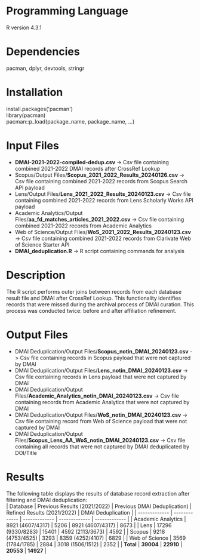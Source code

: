 # Programming Language
R version 4.3.1

# Dependencies
pacman, dplyr, devtools, stringr  

# Installation
install.packages('pacman')  
library(pacman)  
pacman::p_load(package_name, package_name, ...)

# Input Files
- **DMAI-2021-2022-compiled-dedup.csv** -> Csv file containing combined 2021-2022 DMAI records after CrossRef Lookup  
- Scopus/Output Files/**Scopus_2021_2022_Results_20240126.csv** -> Csv file containing combined 2021-2022 records from Scopus Search API payload  
- Lens/Output Files/**Lens_2021_2022_Results_20240123.csv** -> Csv file containing combined 2021-2022 records from Lens Scholarly Works API payload  
- Academic Analytics/Output Files/**aa_fd_matches_articles_2021_2022.csv** -> Csv file containing combined 2021-2022 records from Academic Analytics
- Web of Science/Output Files/**WoS_2021_2022_Results_20240123.csv** -> Csv file containing combined 2021-2022 records from Clarivate Web of Science Starter API   
- **DMAI_deduplication.R** ->  R script containing commands for analysis

# Description
The R script performs outer joins between records from each database result file and DMAI after CrossRef Lookup. This functionality identifies records that were missed during the archival process of DMAI curation. This process was conducted twice: before and after affiliation refinement. 

# Output Files
- DMAI Deduplication/Output Files/**Scopus_notin_DMAI_20240123.csv** -> Csv file containing records in Scopus payload that were not captured by DMAI  
- DMAI Deduplication/Output Files/**Lens_notin_DMAI_20240123.csv** -> Csv file containing records in Lens payload that were not captured by DMAI  
- DMAI Deduplication/Output Files/**Academic_Analytics_notin_DMAI_20240123.csv** -> Csv file containing records from Academic Analytics that were not captured by DMAI  
- DMAI Deduplication/Output Files/**WoS_notin_DMAI_20240123.csv** -> Csv file containing record from Web of Science payload that were not captured by DMAI  
- DMAI Deduplication/Output Files/**Scopus_Lens_AA_WoS_notin_DMAI_20240123.csv** -> Csv file containing all records that were not captured by DMAI deduplicated by DOI/Title

# Results
The following table displays the results of database record extraction after filtering and DMAI deduplication:  
| Database  | Previous Results (2021/2022) | Previous DMAI Deduplication) | Refined Results (2021/2022) | DMAI Deduplication |
| ------------- | ------------- | ------------- | ------------- | ------------- |
| Academic Analytics  | 8921 (4607/4317)  | 5206  | 8921 (4607/4317)  | 8673  |
| Lens  | 17296 (9330/8283)  | 15401  | 4592 (2113/3673)  | 4592  |
| Scopus  | 9218 (4753/4525)  | 3293  | 8359 (4252/4107)  | 6829  |
| Web of Science  | 3569 (1784/1785)  | 2884  | 3018 (1506/1512)  | 2352 |
| **Total**  | **39004**  | **22910**  | **20553**  | **14927**  |  
